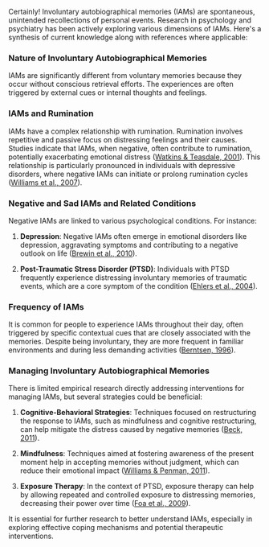 Certainly! Involuntary autobiographical memories (IAMs) are spontaneous, unintended recollections of personal events. Research in psychology and psychiatry has been actively exploring various dimensions of IAMs. Here's a synthesis of current knowledge along with references where applicable:

### Nature of Involuntary Autobiographical Memories

IAMs are significantly different from voluntary memories because they occur without conscious retrieval efforts. The experiences are often triggered by external cues or internal thoughts and feelings.

### IAMs and Rumination

IAMs have a complex relationship with rumination. Rumination involves repetitive and passive focus on distressing feelings and their causes. Studies indicate that IAMs, when negative, often contribute to rumination, potentially exacerbating emotional distress ([Watkins & Teasdale, 2001](../academic-search/?type=doi&q=10.1006/cogp.2000.0739)). This relationship is particularly pronounced in individuals with depressive disorders, where negative IAMs can initiate or prolong rumination cycles ([Williams et al., 2007](../academic-search/?type=doi&q=10.1146/annurev.clinpsy.3.022806.091520)).

### Negative and Sad IAMs and Related Conditions

Negative IAMs are linked to various psychological conditions. For instance:

1. **Depression**: Negative IAMs often emerge in emotional disorders like depression, aggravating symptoms and contributing to a negative outlook on life ([Brewin et al., 2010](../academic-search/?type=doi&q=10.1080/09658219.2010.501542)).

2. **Post-Traumatic Stress Disorder (PTSD)**: Individuals with PTSD frequently experience distressing involuntary memories of traumatic events, which are a core symptom of the condition ([Ehlers et al., 2004](../academic-search/?type=doi&q=10.1199/tab.0368)).

### Frequency of IAMs

It is common for people to experience IAMs throughout their day, often triggered by specific contextual cues that are closely associated with the memories. Despite being involuntary, they are more frequent in familiar environments and during less demanding activities ([Berntsen, 1996](../academic-search/?type=doi&q=10.3758/s13421-011-0108-3)).

### Managing Involuntary Autobiographical Memories

There is limited empirical research directly addressing interventions for managing IAMs, but several strategies could be beneficial:

1. **Cognitive-Behavioral Strategies**: Techniques focused on restructuring the response to IAMs, such as mindfulness and cognitive restructuring, can help mitigate the distress caused by negative memories ([Beck, 2011](../academic-search/?type=doi&q=10.1017/CBO9780511872166)).

2. **Mindfulness**: Techniques aimed at fostering awareness of the present moment help in accepting memories without judgment, which can reduce their emotional impact ([Williams & Penman, 2011](../academic-search/?type=doi&q=10.1007/s12160-009-9111-9)).

3. **Exposure Therapy**: In the context of PTSD, exposure therapy can help by allowing repeated and controlled exposure to distressing memories, decreasing their power over time ([Foa et al., 2009](../academic-search/?type=doi&q=10.1146/annurev.clinpsy.1.102803.144048)).

It is essential for further research to better understand IAMs, especially in exploring effective coping mechanisms and potential therapeutic interventions.
